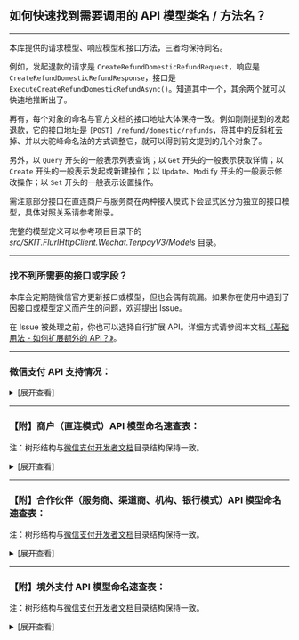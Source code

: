 ﻿## 如何快速找到需要调用的 API 模型类名 / 方法名？

---

本库提供的请求模型、响应模型和接口方法，三者均保持同名。

例如，发起退款的请求是 `CreateRefundDomesticRefundRequest`，响应是 `CreateRefundDomesticRefundResponse`，接口是 `ExecuteCreateRefundDomesticRefundAsync()`。知道其中一个，其余两个就可以快速地推断出了。

再有，每个对象的命名与官方文档的接口地址大体保持一致。例如刚刚提到的发起退款，它的接口地址是 `[POST] /refund/domestic/refunds`，将其中的反斜杠去掉、并以大驼峰命名法的方式调整它，就可以得到前文提到的几个对象了。

另外，以 `Query` 开头的一般表示列表查询；以 `Get` 开头的一般表示获取详情；以 `Create` 开头的一般表示发起或新建操作；以 `Update`、`Modify` 开头的一般表示修改操作；以 `Set` 开头的一般表示设置操作。

需注意部分接口在直连商户与服务商在两种接入模式下会显式区分为独立的接口模型，具体对照关系请参考附录。

完整的模型定义可以参考项目目录下的 _src/SKIT.FlurlHttpClient.Wechat.TenpayV3/Models_ 目录。

---

### 找不到所需要的接口或字段？

本库会定期随微信官方更新接口或模型，但也会偶有疏漏。如果你在使用中遇到了因接口或模型定义而产生的问题，欢迎提出 Issue。

在 Issue 被处理之前，你也可以选择自行扩展 API。详细方式请参阅本文档[《基础用法 - 如何扩展额外的 API？》](./Basic_Extensions.md)。

---

### 微信支付 API 支持情况：

<details>

<summary>[展开查看]</summary>

|     |             微信 API              |      商户类型       |       备注        |
| :-: | :-------------------------------: | :-----------------: | :---------------: |
|  √  |       支付产品：JSAPI 支付        | 直连商户 & 合作伙伴 |                   |
|  √  |        支付产品：APP 支付         | 直连商户 & 合作伙伴 |                   |
|  √  |         支付产品：H5 支付         | 直连商户 & 合作伙伴 |                   |
|  √  |       支付产品：Native 支付       | 直连商户 & 合作伙伴 |                   |
|  √  |       支付产品：小程序支付        | 直连商户 & 合作伙伴 |                   |
|  √  |       支付产品：付款码支付        | 直连商户 & 合作伙伴 |                   |
|  √  |        支付产品：合单支付         | 直连商户 & 合作伙伴 |                   |
|  √  |      支付产品：资金/交易账单      | 直连商户 & 合作伙伴 |                   |
|  √  |          支付产品：退款           | 直连商户 & 合作伙伴 |                   |
|  √  |       运营工具：转账到零钱        | 直连商户 & 合作伙伴 |                   |
|  ×  | <del>运营工具：转账到银行卡</del> | 直连商户 & 合作伙伴 | 官方未提供 v3 API |
|  √  |       经营能力：微信支付分        | 直连商户 & 合作伙伴 |                   |
|  √  |     经营能力：微信支付分停车      | 直连商户 & 合作伙伴 |                   |
|  √  |   经营能力：微信支付分签约计划    | 直连商户 & 合作伙伴 |                   |
|  √  |       经营能力：平台收付通        |      合作伙伴       |                   |
|  √  |         运营工具：代金券          | 直连商户 & 合作伙伴 |                   |
|  √  |         运营工具：商家券          | 直连商户 & 合作伙伴 |                   |
|  √  |        运营工具：委托营销         | 直连商户 & 合作伙伴 |                   |
|  √  |        运营工具：支付有礼         | 直连商户 & 合作伙伴 |                   |
|  √  |        运营工具：智慧商圈         | 直连商户 & 合作伙伴 |                   |
|  √  |       运营工具：支付即服务        | 直连商户 & 合作伙伴 |                   |
|  √  |        运营工具：电子发票         | 直连商户 & 合作伙伴 |                   |
|  √  |        运营工具：点金计划         |      合作伙伴       |                   |
|  ×  |   <del>运营工具：现金红包</del>   | 直连商户 & 合作伙伴 | 官方未提供 v3 API |
|  √  |          扩展工具：分账           | 直连商户 & 合作伙伴 |                   |
|  √  |      扩展工具：连锁品牌分账       |      合作伙伴       |                   |
|  √  |     扩展工具：消费者投诉 2.0      | 直连商户 & 合作伙伴 |                   |
|  √  |        安全工具：平台证书         | 直连商户 & 合作伙伴 |                   |
|  √  |      商户管理：特约商户进件       |      合作伙伴       |                   |
|  √  |    商户管理：商户开户意愿确认     |      合作伙伴       |                   |
|  √  |    商户管理：商户平台处置通知     |      合作伙伴       |                   |
|  √  |   商户管理：不活跃商户身份核实    |      合作伙伴       |                   |
|  √  |           其他：消费卡            | 直连商户 & 合作伙伴 |                   |
|  √  |      其他：代扣服务切卡组件       | 直连商户 & 合作伙伴 |                   |
|  √  |    其他：图片上传（营销专用）     | 直连商户 & 合作伙伴 |                   |
|  √  |         其他：微信先享卡          |      直连商户       |                   |
|  √  |        其他：连锁品牌门店         |      合作伙伴       |                   |
|  √  |        其他：品牌小店营销         |      合作伙伴       |                   |
|  √  |     其他：租用充电宝隔夜归还      |      直连商户       |                   |
|  √  |          其他：ETC 扣费           |      合作伙伴       |                   |
|  √  |          其他：电子小票           |      合作伙伴       |                   |
|  √  |       其他：出租车电子发票        |      合作伙伴       |                   |
|  √  |         其他：教育续费通          | 直连商户 & 合作伙伴 |                   |
|  √  |         其他：校园轻松付          |      合作伙伴       |                   |
|  √  |        其他：微信点餐订单         |      合作伙伴       |                   |
|  √  |         其他：微信寄快递          |      合作伙伴       |                   |
|  √  |        其他：品牌小店营销         |      合作伙伴       |                   |
|  √  |        其他：银行定向促活         | 直连商户 & 合作伙伴 |                   |
|  √  |       其他：银行提现免费券        |      合作伙伴       |                   |
|  √  |         其他：银行周周惠          |      合作伙伴       |                   |
|  √  |           其他：微工卡            |      合作伙伴       |                   |
|  √  |        其他：优惠费率活动         |      合作伙伴       |                   |
|  √  |           其他：爱心餐            |      直连商户       |                   |
|  ×  |     <del>其他：清关报关</del>     |      直连商户       | 官方未提供 v3 API |
|  √  |       境外支付：子商户进件        |      合作伙伴       |                   |
|  √  |        境外支付：融合钱包         |      合作伙伴       |                   |
|  √  |        境外支付：委托代扣         | 直连商户 & 合作伙伴 |                   |
|  √  |          境外支付：报关           |      合作伙伴       |                   |

</details>

---

### 【附】商户（直连模式）API 模型命名速查表：

注：树形结构与[微信支付开发者文档](https://pay.weixin.qq.com/docs/merchant/development/interface-rules/introduction.html)目录结构保持一致。

<details>

<summary>[展开查看]</summary>

-   支付产品

    -   JSAPI 支付

        -   JSAPI 下单：`CreatePayTransactionJsapi`

        -   查询订单：`GetPayTransactionById` / `GetPayTransactionByOutTradeNumber`

        -   关闭订单：`ClosePayTransaction`

    -   APP 支付

        -   APP 下单：`CreatePayTransactionApp`

        -   查询订单：`GetPayTransactionById` / `GetPayTransactionByOutTradeNumber`

        -   关闭订单：`ClosePayTransaction`

    -   H5 支付

        -   H5 下单：`CreatePayTransactionH5`

        -   查询订单：`GetPayTransactionById` / `GetPayTransactionByOutTradeNumber`

        -   关闭订单：`ClosePayTransaction`

    -   Native 支付

        -   Native 下单：`CreatePayTransactionNative`

        -   查询订单：`GetPayTransactionById` / `GetPayTransactionByOutTradeNumber`

        -   关闭订单：`ClosePayTransaction`

    -   小程序支付

        -   小程序下单：`CreatePayTransactionJsapi`

        -   查询订单：`GetPayTransactionById` / `GetPayTransactionByOutTradeNumber`

        -   关闭订单：`ClosePayTransaction`

    -   付款码支付

        -   付款码支付：`CreatePayTransactionCodePay`

        -   撤销订单：`ReversePayTransaction`

    -   合单支付

        -   合单 APP 下单：`CreateCombineTransactionApp`

        -   合单 JSAPI 下单：`CreateCombineTransactionJsapi`

        -   合单 H5 下单：`CreateCombineTransactionH5`

        -   合单 Native 下单：`CreateCombineTransactionNative`

        -   合单小程序下单：`CreateCombineTransactionJsapi`

        -   合单查询订单：`GetCombineTransactionByCombineOutTradeNumber`

        -   合单关闭订单：`CloseCombineTransaction`

    -   资金/交易账单

        -   申请交易账单：`GetBillTradeBill`

        -   申请资金账单：`GetBillFundflowBill`

        -   下载账单：`DownloadBillFile`

    -   退款

        -   申请退款：`CreateRefundDomesticRefund`

        -   查询单笔退款：`GetRefundDomesticRefundByOutRefundNumber`

        -   发起异常退款：`CreateRefundDomesticAbnormalRefundApply`

-   运营工具

    -   转账到零钱

        -   发起批量转账：`CreateTransferBatch`

        -   微信批次单号查询批次单：`GetTransferBatchByBatchId`

        -   微信明细单号查询明细单：`GetTransferBatchDetailByDetailId`

        -   商家批次单号查询批次单：`GetTransferBatchByOutBatchNumber`

        -   商家明细单号查询明细单：`GetTransferBatchDetailByOutDetailNumber`

        -   转账电子回单申请受理：`CreateTransferBillReceipt`

        -   查询转账电子回单：`GetTransferBillReceiptByOutBatchNumber`

        -   转账明细电子回单受理：`CreateTransferDetailElectronicReceipt`

        -   查询转账明细电子回单受理结果：`GetTransferDetailElectronicReceiptByOutDetailNumber`

        -   下载电子回单：`DownloadBillFile`

        -   查询账户实时余额：`GetMerchantFundBalance`

        -   查询账户日终余额：`GetMerchantFundDayendBalance`

    -   微信支付分

        -   服务订单

            -   创建支付分订单：`CreatePayScoreServiceOrder`

            -   查询支付分订单：`GetPayScoreServiceOrderByQueryId` / `GetPayScoreServiceOrderByOutOrderNumber`

            -   取消支付分订单：`CancelPayScoreServiceOrder`

            -   修改订单金额：`ModifyPayScoreServiceOrder`

            -   完结支付分订单：`SetPayScoreServiceOrderComplete`

            -   商户发起催收扣款：`SetPayScoreServiceOrderPay`

            -   同步服务订单信息：`SetPayScoreServiceOrderSync`

            -   申请退款：`CreateRefundDomesticRefund`

            -   查询单笔退款：`GetRefundDomesticRefundByOutRefundNumber`

            -   下发服务费用待处理消息：`SendPayScoreServiceOrderPendingMessage`

            -   下发服务预扣费消息：`SendPayScoreServiceOrderPrepaidMessage`

        -   微信支付分（免确认模式）

            -   创单结单合并：`CreatePayScoreServiceOrderDirectComplete`

        -   微信支付分（免确认预授权模式）

            -   商户预授权：`ApplyPayScorePermissions`

            -   查询用户授权记录（授权协议号）：`GetPayScorePermissionsByAuthorizationCode`

            -   解除用户授权关系（授权协议号）：`TerminatePayScorePermissionsByAuthorizationCode`

            -   查询用户授权记录（OpenId）：`GetPayScorePermissionsByOpenId`

            -   解除用户授权关系（OpenId）：`TerminatePayScorePermissionsByOpenId`

        -   用户分层

            -   评估用户分层：`AssessPayScorePermissionsUserRiskLevel`

    -   微信支付分停车

        -   创建停车入场：`CreateVehicleParking`

        -   查询车牌服务开通信息：`GetVehicleParkingService`

        -   扣费受理：`CreateVehicleTransactionParking`

        -   查询订单：`GetVehicleTransactionByOutTradeNumber`

    -   微信支付分签约计划

        -   支付分计划操作

            -   创建支付分计划：`CreatePayScorePlan`

            -   查询支付分计划：`GetPayScorePlanByOutPlanNumber`

            -   停止支付分计划：`StopPayScorePlan`

        -   签约计划详情对应的服务订单

            -   创建用户的签约计划详情对应的服务订单：`CreatePayScoreSignPlanServiceOrder`

        -   管理签约计划

            -   创建用户的签约计划：`CreatePayScoreSignPlanUserSignPlan`

            -   查询用户的签约计划：`GetPayScoreSignPlanUserSignPlanByOutSignPlanNumber`

            -   停止用户的签约计划：`StopPayScoreSignPlanUserSignPlan`

    -   代金券

        -   创建代金券批次：`CreateMarketingFavorStock`

        -   激活代金券批次：`StartMarketingFavorStock`

        -   发放代金券批次：`SendMarketingFavorUserCoupon`

        -   暂停代金券批次：`PauseMarketingFavorStock`

        -   重启代金券批次：`RestartMarketingFavorStock`

        -   条件查询批次列表：`QueryMarketingFavorStocks`

        -   查询批次详情：`GetMarketingFavorStockByStockId`

        -   查询代金券详情：`GetMarketingFavorUserCouponByCouponId`

        -   查询代金券可用商户：`QueryMarketingFavorStockMerchants`

        -   查询代金券可用单品：`QueryMarketingFavorStockItems`

        -   根据商户号查用户的券：`QueryMarketingFavorUserCoupons`

        -   下载批次核销明细：`GetMarketingFavorStockUseFlow`

        -   下载批次退款明细：`GetMarketingFavorStockRefundFlow`

        -   设置消息通知地址：`UpdateMarketingFavorCallback`

        -   图片上传：`UploadMerchantMediaImage`

    -   商家券

        -   创建商家券：`CreateMarketingBusifavorStock`

        -   查询商家券详情：`GetMarketingBusifavorStockByStockId`

        -   核销用户券：`SetMarketingBusifavorCouponUsed`

        -   根据过滤条件查询用户券：`QueryMarketingBusifavorUserCoupons`

        -   查询用户单张券详情：`GetMarketingBusifavorUserCouponByCouponCode`

        -   上传预存 Code：`UploadMarketingBusifavorStockCouponCodes`

        -   设置商家券事件通知地址：`UpdateMarketingBusifavorCallback`

        -   查询商家券事件通知地址：`GetMarketingBusifavorCallback`

        -   关联订单信息：`AssociateMarketingBusifavorCoupon`

        -   取消关联订单信息：`DisassociateMarketingBusifavorCoupon`

        -   修改批次预算：`UpdateMarketingBusifavorStockBudget`

        -   修改商家券基本信息：`UpdateMarketingBusifavorStock`

        -   申请退券：`CreateMarketingBusifavorCouponReturn`

        -   使券失效：`DeactivateMarketingBusifavorCoupon`

        -   营销补差付款：`CreateMarketingBusifavorSubsidyPayReceipt`

        -   营销补差回退：`CreateMarketingBusifavorSubsidyReturnReceipt`

        -   查询营销补差付款单列表：`QueryMarketingBusifavorSubsidyPayReceipts`

        -   查询营销补差付款单详情：`GetMarketingBusifavorSubsidyPayReceiptBySubsidyReceiptId`

        -   图片上传：`UploadMerchantMediaImage`

    -   委托营销

        -   建立合作关系：`BuildMarketingPartnership`

        -   终止合作关系：`TerminateMarketingPartnership`

        -   查询合作关系列表：`QueryMarketingPartnerships`

    -   支付有礼

        -   创建全场满额送活动：`CreateMarketingPayGiftActivityUniqueThresholdActivity`

        -   查询活动详情接口：`GetMarketingPayGiftActivityByActivityId`

        -   查询活动发券商户号：`QueryMarketingPayGiftActivityMerchants`

        -   查询活动指定商品列表：`QueryMarketingPayGiftActivityGoods`

        -   终止活动：`TerminateMarketingPayGiftActivity`

        -   新增活动发券商户号：`AddMarketingPayGiftActivityMerchant`

        -   获取支付有礼活动列表：`QueryMarketingPayGiftActivities`

        -   删除活动发券商户号：`DeleteMarketingPayGiftActivityMerchant`

        -   图片上传：`UploadMerchantMediaImage`

    -   智慧商圈

        -   商圈积分同步：`NotifyBusinessCirclePoints`

        -   商圈积分授权查询：`GetBusinessCircleUserAuthorizationByOpenId`

        -   商圈会员待积分状态查询：`GetBusinessCircleUserPointsCommitStatusByOpenId`

        -   商圈会员停车状态同步：`NotifyBusinessCircleParkings`

    -   支付即服务

        -   服务人员注册：`CreateSmartGuide`

        -   服务人员分配：`AssignSmartGuide`

        -   服务人员查询：`QuerySmartGuides`

        -   服务人员信息更新：`UpdateSmartGuide`

    -   电子发票

        -   公共 API

            -   创建电子发票卡券模板：`CreateNewTaxControlFapiaoCardTemplate`

            -   配置开发选项：`ModifyNewTaxControlFapiaoMerchantDevelopmentConfig`

            -   查询商户配置的开发选项：`GetNewTaxControlFapiaoMerchantDevelopmentConfig`

            -   查询电子发票：`GetNewTaxControlFapiaoApplicationByFapiaoApplyId`

            -   获取抬头填写链接：`GetNewTaxControlFapiaoUserTitleUrl`

            -   获取用户填写的抬头：`GetNewTaxControlFapiaoUserTitle`

        -   区块链电子发票 API

            -   获取商户开票基础信息：`GetNewTaxControlFapiaoMerchantBaseInformation`

            -   获取商品和服务税收分类对照表：`QueryNewTaxControlFapiaoMerchantTaxCodes`

            -   开具电子发票：`CreateNewTaxControlFapiaoApplication`

            -   冲红电子发票：`ReverseNewTaxControlFapiaoApplication`

            -   获取发票下载信息：`GetNewTaxControlFapiaoApplicationFiles`

            -   下载发票文件：`DownloadNewTaxControlFapiaoApplicationFile`

        -   电子发票商户信息

            -   上传电子发票文件：`UploadNewTaxControlFapiaoApplicationFapiaoFile`

            -   将电子发票插入微信用户卡包：`CreateNewTaxControlFapiaoApplicationCard`

-   扩展工具

    -   分账

        -   请求分账：`CreateProfitSharingOrder`

        -   查询分账结果：`GetProfitSharingOrderByOutOrderNu`

        -   请求分账回退：`CreateProfitSharingReturnOrder`

        -   查询分账回退结果：`GetProfitSharingReturnOrderByOutOrderNumber`

        -   解冻剩余资金：`SetProfitSharingOrderUnfrozen`

        -   查询剩余待分金额：`GetProfitSharingTransactionAmounts`

        -   添加分账接收方：`AddProfitSharingReceiver`

        -   删除分账接收方：`DeleteProfitSharingReceiver`

        -   申请分账账单：`GetProfitSharingBill`

        -   下载账单：`DownloadBillFile`

    -   消费者投诉 2.0

        -   查询投诉单列表：`QueryMerchantServiceComplaints`

        -   查询投诉单详情：`GetMerchantServiceComplaintByComplaintId`

        -   查询投诉协商历史：`QueryMerchantServiceComplaintNegotiationHistories`

        -   创建投诉通知回调地址：`CreateMerchantServiceComplaintNotification`

        -   查询投诉通知回调地址：`GetMerchantServiceComplaintNotification`

        -   更新投诉通知回调地址：`UpdateMerchantServiceComplaintNotification`

        -   删除投诉通知回调地址：`DeleteMerchantServiceComplaintNotification`

        -   提交回复：`CreateMerchantServiceComplaintResponse`

        -   反馈处理完成：`SetMerchantServiceComplaintComplete`

        -   商户上传反馈图片：`UploadMerchantServiceImage`

        -   下载图片：`DownloadMerchantServiceImage`

-   安全工具

    -   平台证书

        -   获取平台证书列表：`QueryCertificates`

-   其他

    -   消费卡

        -   发放消费卡：`SendMarketingBusifavorCoupon`

    -   银行定向促活

        -   导入定向用户协议号：`UploadMarketingBankPackagesTasks`

    -   银行提现免费券

        -   为用户发银行提现免费券：`SendMarketingWithdrawFavorUserCoupon`

        -   查询批次下用户银行提现免费券列表：`QueryMarketingWithdrawFavorUserCoupons`

    -   银行周周惠

        -   报名周周惠活动：`ApplyMarketingWeeklyDiscountActivity`

        -   查询周周惠活动列表：`QueryApplyMarketingWeeklyDiscountActivities`

        -   查询周周惠活动详情：`GetApplyMarketingWeeklyDiscountActivityByActivityId`

    -   银行组件：

        -   获取对私银行卡号开户银行：`QueryCapitalBanksByBankAccount`

        -   查询支持个人业务的银行列表：`QueryCapitalBanksPersonalBanking`

        -   查询支持对公业务的银行列表：`QueryCapitalBanksCorporateBanking`

        -   查询省份列表：`QueryCapitalAreasProvinces`

        -   查询城市列表：`QueryCapitalAreasCities`

        -   查询支行列表：`QueryCapitalBanksBranches`

    -   微信先享卡

        -   预受理领卡请求：`PrepareDiscountCard`

        -   增加用户记录：`AddDiscountCardUserRecord`

        -   查询先享卡订单：`GetDiscountCardByOutCardCode`

    -   来账识别

        -   商户银行来账查询：`QueryMerchantFundMerchantIncomeRecords`

    -   扣款服务

        -   预扣费通知：`CreatePAPayContractNotification`

    -   代扣服务切卡组件

        -   出行券切卡组件预下单：`CreateIndustryCouponToken`

    -   教育续费通：

        -   预签约：`PresignEducationPAPayContract`

        -   通过协议号查询签约：`GetEducationPAPayContractByContractId`

        -   通过用户标识查询签约：`QueryEducationPAPayUserContracts`

        -   解约：`TerminateEducationPAPayContract`

        -   发送扣款预通知：`SendEducationPAPayContractNotification`

        -   教育通扣款受理：`CreateEducationPAPayTransaction`

        -   微信订单号查单：`GetEducationPAPayTransactionById`

        -   商户订单号查单：`GetEducationPAPayTransactionByOutTradeNumber`

    -   租用充电宝隔夜归还

        -   保险订单

            -   创建保险订单：`CreateHirePowerBankInsuranceOrder`

            -   查询保险订单详情：`GetHirePowerBankInsuranceOrderByOutOrderNumber`

            -   查询用户保险订单领取资格：`GetHirePowerBankUserQualificationByOpenId`

    -   爱心餐

        -   查询爱心餐品牌信息：`GetLovefeastBrandByBrandId`

</details>

---

### 【附】合作伙伴（服务商、渠道商、机构、银行模式）API 模型命名速查表：

注：树形结构与[微信支付开发者文档](https://pay.weixin.qq.com/docs/partner/development/interface-rules/introduction.html)目录结构保持一致。

<details>

<summary>[展开查看]</summary>

-   支付产品

    -   JSAPI 支付

        -   JSAPI 下单：`CreatePayPartnerTransactionJsapi`

        -   查询订单：`GetPayPartnerTransactionById` / `GetPayPartnerTransactionByOutTradeNumber`

        -   关闭订单：`ClosePayPartnerTransaction`

    -   APP 支付

        -   APP 下单：`CreatePayPartnerTransactionApp`

        -   查询订单：`GetPayPartnerTransactionById` / `GetPayPartnerTransactionByOutTradeNumber`

        -   关闭订单：`ClosePayPartnerTransaction`

    -   H5 支付

        -   H5 下单：`CreatePayPartnerTransactionH5`

        -   查询订单：`GetPayPartnerTransactionById` / `GetPayPartnerTransactionByOutTradeNumber`

        -   关闭订单：`ClosePayPartnerTransaction`

    -   Native 支付

        -   Native 下单：`CreatePayPartnerTransactionNative`

        -   查询订单：`GetPayPartnerTransactionById` / `GetPayPartnerTransactionByOutTradeNumber`

        -   关闭订单：`ClosePayPartnerTransaction`

        -   申请退款：`CreateRefundDomesticRefund`

        -   查询单笔退款：`GetRefundDomesticRefundByOutRefundNumber`

        -   申请交易账单：`GetBillTradeBill`

        -   申请资金账单：`GetBillFundflowBill`

        -   申请单个子商户资金账单：`GetBillSubMerchantFundflowBill`

        -   下载账单：`DownloadBillFile`

    -   小程序支付

        -   小程序下单：`CreatePayPartnerTransactionJsapi`

        -   查询订单：`GetPayPartnerTransactionById` / `GetPayPartnerTransactionByOutTradeNumber`

        -   关闭订单：`ClosePayPartnerTransaction`

    -   付款码支付

        -   付款码支付：`CreatePayPartnerTransactionCodePay`

        -   撤销订单：`ReversePayPartnerTransaction`

    -   合单支付

        -   合单 APP 下单：`CreateCombineTransactionApp`

        -   合单 JSAPI 下单：`CreateCombineTransactionJsapi`

        -   合单 H5 下单：`CreateCombineTransactionH5`

        -   合单 Native 下单：`CreateCombineTransactionNative`

        -   合单小程序下单：`CreateCombineTransactionJsapi`

        -   合单查询订单：`GetCombineTransactionByCombineOutTradeNumber`

        -   合单关闭订单：`CloseCombineTransaction`

    -   资金/交易账单

        -   申请交易账单：`GetBillTradeBill`

        -   申请资金账单：`GetBillFundflowBill`

        -   下载账单：`DownloadBillFile`

        -   申请单个子商户资金账单：`GetBillSubMerchantFundflowBill`

        -   申请二级商户资金账单：`GetEcommerceBillFundflowBill`

        -   下载单个子商户/二级商户资金账单：`DownloadBillFile`

    -   退款

        -   申请退款：`CreateRefundDomesticRefund`

        -   查询单笔退款：`GetRefundDomesticRefundByOutRefundNumber`

        -   发起异常退款：`CreateRefundDomesticAbnormalRefundApply`

-   运营工具

    -   转账到零钱

        -   发起批量转账：`CreatePartnerTransferBatch`

        -   微信批次单号查询批次单：`GetPartnerTransferBatchByBatchId`

        -   微信明细单号查询明细单：`GetPartnerTransferBatchDetailByDetailId`

        -   商家批次单号查询批次单：`GetPartnerTransferBatchByOutBatchNumber`

        -   商家明细单号查询明细单：`GetPartnerTransferBatchDetailByOutDetailNumber`

        -   转账电子回单申请受理：`CreateTransferBillReceipt`

        -   查询转账电子回单：`GetTransferBillReceiptByOutBatchNumber`

        -   转账明细电子回单受理：`CreateTransferDetailElectronicReceipt`

        -   查询转账明细电子回单受理结果：`GetTransferDetailElectronicReceiptByOutDetailNumber`

        -   下载电子回单：`DownloadBillFile`

        -   查询特约商户账户实时余额：`GetEcommerceFundBalance`

        -   查询账户实时余额：`GetMerchantFundBalance`

        -   查询账户日终余额：`GetMerchantFundDayendBalance`

    -   微信支付分

        -   服务订单

            -   创建支付分订单：`CreatePayScorePartnerServiceOrder`

            -   查询支付分订单：`GetPayScorePartnerServiceOrderByQueryId` / `GetPayScoreServiceOrderByOutOrderNumber`

            -   取消支付分订单：`CancelPayScorePartnerServiceOrder`

            -   修改订单金额：`ModifyPayPartnerScoreServiceOrder`

            -   完结支付分订单：`SetPayScorePartnerServiceOrderComplete`

            -   商户发起催收扣款：`SetPayScorePartnerServiceOrderPay`

            -   同步服务订单信息：`SetPayScorePartnerServiceOrderSync`

            -   商户申请获取对账单：`GetPayScoreMerchantBill`

            -   下发服务费用待处理消息：`SendPayScorePartnerServiceOrderPendingMessage`

            -   下发服务预扣费消息：`SendPayScorePartnerServiceOrderPrepaidMessage`

        -   微信支付分（免确认预授权模式）

            -   商户预授权：`ApplyPayScorePartnerPermissions`

            -   查询用户授权记录（授权协议号）：`GetPayScorePartnerPermissionsByAuthorizationCode`

            -   解除用户授权关系（授权协议号）：`TerminatePayScorePartnerPermissionsByAuthorizationCode`

            -   查询用户授权记录（OpenId）：`GetPayScorePartnerPermissionsByOpenId`

            -   解除用户授权关系（OpenId）：`TerminatePayScorePartnerPermissionsByOpenId`

        -   用户分层

            -   服务商评估用户分层：`AssessPayScorePartnerPermissionsUserRiskLevel`

    -   微信支付分停车

        -   查询车牌服务开通信息：`GetVehicleParkingService`

        -   创建停车入场：`CreateVehicleParking`

        -   扣费受理：`CreateVehicleTransactionParking`

        -   查询订单：`GetVehicleTransactionByOutTradeNumber`

    -   微信支付分签约计划

        -   支付分计划操作

            -   创建支付分计划：`CreatePayScorePartnerPlan`

            -   查询支付分计划：`GetPayScorePartnerPlanByOutPlanNumber`

            -   停止支付分计划：`StopPayScorePartnerPlan`

        -   签约计划详情对应的服务订单

            -   创建用户的签约计划详情对应的服务订单：`CreatePayScorePartnerSignPlanServiceOrder`

        -   管理签约计划

            -   创建用户的签约计划：`CreatePayScorePartnerSignPlanUserSignPlan`

            -   查询用户的签约计划：`GetPayScorePartnerSignPlanUserSignPlanByOutSignPlanNumber`

            -   停止用户的签约计划：`StopPayScorePartnerSignPlanUserSignPlan`

    -   平台收付通（商户进件）

        -   二级商户进件：`CreateEcommerceApplyment`

        -   查询申请状态：`GetEcommerceApplymentByApplymentId` / `GetEcommerceApplymentByOutRequestNumber`

        -   下载平台证书：`QueryCertificates`

        -   修改结算帐号：`ModifyApplyForSubMerchantSettlement`

        -   查询结算账户：`GetApplyForSubMerchantSettlement`

        -   查询结算账户修改申请状态：`GetApplyForSubMerchantSettlementByApplicationNumber`

    -   平台收付通（普通支付）

        -   APP 下单：`CreatePayPartnerTransactionApp`

        -   JSAPI 下单：`CreatePayPartnerTransactionJsapi`

        -   小程序下单：`CreatePayPartnerTransactionJsapi`

        -   H5 下单：`CreatePayPartnerTransactionH5`

        -   Navive 下单：`CreatePayPartnerTransactionNavive`

        -   查询订单：`GetPayPartnerTransactionById` / `GetPayPartnerTransactionByOutTradeNumber`

        -   关闭订单：`ClosePayPartnerTransaction`

    -   平台收付通（合单支付）

        -   合单 APP 下单：`CreateCombineTransactionApp`

        -   合单 JSAPI 下单：`CreateCombineTransactionJsapi`

        -   合单 H5 下单：`CreateCombineTransactionH5`

        -   合单 Native 下单：`CreateCombineTransactionNative`

        -   合单小程序下单：`CreateCombineTransactionJsapi`

        -   合单查询订单：`GetCombineTransactionByCombineOutTradeNumber`

        -   合单关闭订单：`CloseCombineTransaction`

    -   平台收付通（合单代扣）

        -   APP 方式预签约：`PresignEcommerceCombinePAPayContractEntrustApp`

        -   查询协议：`GetEcommerceCombinePAPayContractByOutContractCode`

        -   解约协议：`TerminatEcommerceCombinePAPayContract`

        -   支付：`CreateEcommerceCombinePAPayTransaction`

        -   撤销订单：`ReverseEcommerceCombinePAPayTransaction`

        -   查询订单：`GetEcommerceCombinePAPayTransactionByCombineOutTradeNumber`

    -   平台收付通（分账）

        -   请求分账：`CreateEcommerceProfitSharingOrder`

        -   查询分账结果：`GetEcommerceProfitSharingOrderByOutOrderNumber`

        -   请求分账回退：`CreateEcommerceProfitSharingReturnOrder`

        -   查询分账回退结果：`GetEcommerceProfitSharingReturnOrderByOrderId` / `GetEcommerceProfitSharingReturnOrderByOutOrderNumber`

        -   完结分账：`SetEcommerceProfitSharingOrderFinish`

        -   查询订单剩余待分金额：`GetEcommerceProfitSharingOrderAmounts`

        -   添加分账接收方：`AddEcommerceProfitSharingReceiver`

        -   删除分账接收方：`DeleteEcommerceProfitSharingReceiver`

    -   平台收付通（补差）

        -   请求补差：`CreateEcommerceSubsidy`

        -   请求补差回退：`CreateEcommerceSubsidyReturn`

        -   取消补差：`CancelEcommerceSubsidy`

    -   平台收付通（退款）

        -   申请退款：`CreateEcommerceRefund`

        -   查询退款：`GetEcommerceRefundByRefundId` / `GetEcommerceRefundByOutRefundNumber`

        -   垫付退款回补：`CreateEcommerceRefundReturnAdvance`

        -   查询垫付回补结果：`GetEcommerceRefundReturnAdvance`

    -   平台收付通（余额查询）

        -   查询二级商户账户实时余额：`GetEcommerceFundBalance`

        -   查询二级商户账户日终余额：`GetEcommerceFundDayendBalance`

        -   查询电商平台账户实时余额：`GetMerchantFundBalance`

        -   查询电商平台账户日终余额：`GetMerchantFundDayendBalance`

    -   平台收付通（商户提现）

        -   二级商户余额提现：`CreateEcommerceFundWithdraw`

        -   二级商户查询提现状态：`GetEcommerceFundWithdrawByWithdrawId` / `GetEcommerceFundWithdrawByOutRequestNumber`

        -   电商平台提现：`CreateMerchantFundWithdraw`

        -   电商平台查询提现状态：`GetMerchantFundWithdrawByWithdrawId` / `GetMerchantFundWithdrawByOutRequestNumber`

        -   按日下载提现异常文件：`GetMerchantFundWithdrawBill`

    -   平台收付通（注销申请）

        -   提交注销申请单：`CreateEcommerceAccountCancelApplication`

        -   查询注销单状态：`GetEcommerceAccountCancelApplicationByOutApplyNumber`

        -   图片上传：`UploadEcommerceAccountCancelApplicationMedia`

    -   平台收付通（注销后提现）

        -   商户提现申请单号查询提现申请单状态：`GetMerchantOperateRiskWithdrawlApplyByOutRequestNumber`

        -   微信支付提现申请单号查询提现申请单状态：`GetMerchantOperateRiskWithdrawlApplyByApplymentId`

        -   提交已注销商户号可用余额提现申请单：`CreateMerchantOperateRiskWithdrawlApply`

    -   平台收付通（跨境付款）

        -   查询订单剩余可出境余额：`GetFundsToOverseaTransactionAvailableAbroadAmountByTransactionId`

        -   申请资金出境：`CreateFundsToOverseaOrder`

        -   查询出境结果：`GetFundsToOverseaOrderByOutOrderId`

        -   获取购付汇账单文件下载链接：`GetFundsToOverseaBillDownloadUrl`

    -   平台收付通（下载账单）

        -   申请交易账单：`GetBillTradeBill`

        -   申请资金账单：`GetBillFundflowBill`

        -   获取分账账单文件下载地址：`GetProfitSharingBill`

        -   申请二级商户资金账单：`GetEcommerceBillFundflowBill`

        -   下载账单：`DownloadBillFile`

    -   平台收付通（商家转账）

        -   批量商家转账

            -   受理商家转账：`ApplyPlatformSolutionMerchantTransferBatch`

            -   微信支付转账批次单号查询批次单：`GetPlatformSolutionMerchantTransferBatchByBatchId`

            -   微信支付转账明细单号查询明细单：`GetPlatformSolutionMerchantTransferBatchDetailByDetailId`

            -   商户转账批次单号查询批次单：`GetPlatformSolutionMerchantTransferBatchByOutBatchNumber`

            -   商户明细单号查询明细单：`GetPlatformSolutionMerchantTransferBatchDetailByOutDetailNumber`

        -   预约商家转账

            -   受理单次预约商家转账：`ApplyPlatformSolutionMerchantTransferReservation`

            -   商户预约单号查询预约商家转账记录：`GetPlatformSolutionMerchantTransferReservationByOutReservationNumber`

            -   关闭预约商家转账记录：`ClosePlatformSolutionMerchantTransferReservation`

            -   微信支付预约单号查询预约商家转账记录：`GetPlatformSolutionMerchantTransferReservationByReservationId`

    -   代金券

        -   创建代金券批次：`CreateMarketingFavorStock`

        -   激活代金券批次：`StartMarketingFavorStock`

        -   发放代金券批次：`SendMarketingFavorUserCoupon`

        -   暂停代金券批次：`PauseMarketingFavorStock`

        -   重启代金券批次：`RestartMarketingFavorStock`

        -   条件查询批次列表：`QueryMarketingFavorStocks`

        -   查询批次详情：`GetMarketingFavorStockByStockId`

        -   查询代金券详情：`GetMarketingFavorUserCouponByCouponId`

        -   查询代金券可用商户：`QueryMarketingFavorStockMerchants`

        -   查询代金券可用单品：`QueryMarketingFavorStockItems`

        -   根据商户号查用户的券：`QueryMarketingFavorUserCoupons`

        -   下载批次核销明细：`GetMarketingFavorStockUseFlow`

        -   下载批次退款明细：`GetMarketingFavorStockRefundFlow`

        -   设置消息通知地址：`UpdateMarketingFavorCallback`

        -   图片上传：`UploadMarketingMediaImage`

    -   商家券

        -   创建商家券：`CreateMarketingBusifavorStock`

        -   查询商家券详情：`GetMarketingBusifavorStockByStockId`

        -   核销用户券：`SetMarketingBusifavorCouponUsed`

        -   根据过滤条件查询用户券：`QueryMarketingBusifavorUserCoupons`

        -   查询用户单张券详情：`GetMarketingBusifavorUserCouponByCouponCode`

        -   上传预存 Code：`UploadMarketingBusifavorStockCouponCodes`

        -   设置商家券事件通知地址：`UpdateMarketingBusifavorCallback`

        -   查询商家券事件通知地址：`GetMarketingBusifavorCallback`

        -   关联订单信息：`AssociateMarketingBusifavorCoupon`

        -   取消关联订单信息：`DisassociateMarketingBusifavorCoupon`

        -   修改批次预算：`UpdateMarketingBusifavorStockBudget`

        -   修改商家券基本信息：`UpdateMarketingBusifavorStock`

        -   申请退券：`CreateMarketingBusifavorCouponReturn`

        -   使券失效：`DeactivateMarketingBusifavorCoupon`

        -   营销补差付款：`CreateMarketingBusifavorSubsidyPayReceipt`

        -   营销补差回退：`CreateMarketingBusifavorSubsidyReturnReceipt`

        -   查询营销补差付款单列表：`QueryMarketingBusifavorSubsidyPayReceipts`

        -   查询营销补差付款单详情：`GetMarketingBusifavorSubsidyPayReceiptBySubsidyReceiptId`

        -   图片上传：`UploadMarketingMediaImage`

    -   委托营销

        -   建立合作关系：`BuildMarketingPartnership`

        -   终止合作关系：`TerminateMarketingPartnership`

        -   查询合作关系列表：`QueryMarketingPartnerships`

    -   支付有礼

        -   创建全场满额送活动：`CreateMarketingPayGiftActivityUniqueThresholdActivity`

        -   查询活动详情接口：`GetMarketingPayGiftActivityByActivityId`

        -   查询活动发券商户号：`QueryMarketingPayGiftActivityMerchants`

        -   查询活动指定商品列表：`QueryMarketingPayGiftActivityGoods`

        -   终止活动：`TerminateMarketingPayGiftActivity`

        -   新增活动发券商户号：`AddMarketingPayGiftActivityMerchant`

        -   获取支付有礼活动列表：`QueryMarketingPayGiftActivities`

        -   删除活动发券商户号：`DeleteMarketingPayGiftActivityMerchant`

        -   图片上传：`UploadMarketingMediaImage`

    -   智慧商圈

        -   商圈积分同步：`NotifyBusinessCirclePoints`

        -   商圈积分授权查询：`GetBusinessCircleUserAuthorizationByOpenId`

        -   商圈会员待积分状态查询：`GetBusinessCircleUserPointsCommitStatusByOpenId`

        -   商圈会员停车状态同步：`NotifyBusinessCircleParkings`

    -   支付即服务

        -   服务人员注册：`CreateSmartGuide`

        -   服务人员分配：`AssignSmartGuide`

        -   服务人员查询：`QuerySmartGuides`

        -   服务人员信息更新：`UpdateSmartGuide`

    -   电子发票

        -   电子发票卡券模板

            -   创建电子发票卡券模板：`CreateNewTaxControlFapiaoCardTemplate`

        -   电子发票

            -   开具电子发票：`CreateNewTaxControlFapiaoApplication`

            -   上传电子发票文件：`UploadNewTaxControlFapiaoApplicationFapiaoFile`

            -   查询电子发票：`GetNewTaxControlFapiaoApplicationByFapiaoApplyId`

            -   获取发票下载信息：`GetNewTaxControlFapiaoApplicationFiles`

            -   将电子发票插入微信用户卡包：`CreateNewTaxControlFapiaoApplicationCard`

            -   冲红电子发票：`ReverseNewTaxControlFapiaoApplication`

            -   下载发票文件：`DownloadNewTaxControlFapiaoApplicationFile`

        -   电子发票商户信息

            -   获取商户开票基础信息：`GetNewTaxControlFapiaoMerchantBaseInformation`

            -   查询商户配置的开发选项：`GetNewTaxControlFapiaoMerchantDevelopmentConfig`

            -   配置开发选项：`ModifyNewTaxControlFapiaoMerchantDevelopmentConfig`

            -   获取商品和服务税收分类对照表：`QueryNewTaxControlFapiaoMerchantTaxCodes`

            -   检查子商户开票功能状态：`CheckNewTaxControlFapiaoMerchant`

        -   用户抬头

            -   获取用户填写的抬头：`GetNewTaxControlFapiaoUserTitle`

            -   获取抬头填写链接：`GetNewTaxControlFapiaoUserTitleUrl`

    -   点金计划

        -   点金计划管理：`ChangeGoldPlanStatus`

        -   商家小票管理：`ChangeGoldPlanCustomPageStatus`

        -   同业过滤标签管理：`SetGoldPlanAdvertisingIndustryFilter`

        -   开通广告展示：`OpenGoldPlanAdvertisingShow`

        -   关闭广告展示：`CloseGoldPlanAdvertisingShow`

-   扩展工具

    -   分账

        -   请求分账：`CreateProfitSharingOrder`

        -   查询分账结果：`GetProfitSharingOrderByOutOrderNu`

        -   请求分账回退：`CreateProfitSharingReturnOrder`

        -   查询分账回退结果：`GetProfitSharingReturnOrderByOutOrderNumber`

        -   解冻剩余资金：`SetProfitSharingOrderUnfrozen`

        -   查询剩余待分金额：`GetProfitSharingTransactionAmounts`

        -   查询最大分账比例：`GetProfitSharingMerchantConfigs`

        -   添加分账接收方：`AddProfitSharingReceiver`

        -   删除分账接收方：`DeleteProfitSharingReceiver`

        -   申请分账账单：`GetProfitSharingBill`

        -   下载账单：`DownloadBillFile`

    -   连锁品牌分账

        -   请求分账：`CreateBrandProfitSharingOrder`

        -   查询分账结果：`GetBrandProfitSharingOrderByOutOrderNumber`

        -   请求分账回退：`CreateBrandProfitSharingReturnOrder`

        -   查询分账回退结果：`GetBrandProfitSharingReturnOrderByOrderId` / `GetBrandProfitSharingReturnOrderByOutOrderNumber`

        -   完结分账：`SetBrandProfitSharingOrderFinish`

        -   查询订单剩余待分金额：`GetBrandProfitSharingOrderAmounts`

        -   查询最大分账比例：`GetBrandProfitSharingBrandConfigs`

        -   添加分账接收方：`AddBrandProfitSharingReceiver`

        -   删除分账接收方：`DeleteBrandProfitSharingReceiver`

    -   消费者投诉 2.0

        -   查询投诉单列表：`QueryMerchantServiceComplaints`

        -   查询投诉单详情：`GetMerchantServiceComplaintByComplaintId`

        -   查询投诉协商历史：`QueryMerchantServiceComplaintNegotiationHistories`

        -   创建投诉通知回调地址：`CreateMerchantServiceComplaintNotification`

        -   查询投诉通知回调地址：`GetMerchantServiceComplaintNotification`

        -   更新投诉通知回调地址：`UpdateMerchantServiceComplaintNotification`

        -   删除投诉通知回调地址：`DeleteMerchantServiceComplaintNotification`

        -   提交回复：`CreateMerchantServiceComplaintResponse`

        -   反馈处理完成：`SetMerchantServiceComplaintComplete`

        -   商户上传反馈图片：`UploadMerchantServiceImage`

        -   下载图片：`DownloadMerchantServiceImage`

-   安全工具

    -   平台证书

        -   获取平台证书列表：`QueryCertificates`

-   商户管理

    -   特约商户进件

        -   提交申请单：`CreateApplyForSubMerchantApplyment`

        -   查询申请单状态：`GetApplyForSubMerchantApplymentByApplymentId` / `GetApplyForSubMerchantApplymentByBusinessCode`

        -   修改结算帐号：`ModifyApplyForSubMerchantSettlement`

        -   查询结算账户：`GetApplyForSubMerchantSettlement`

        -   查询结算账户修改申请状态：`GetApplyForSubMerchantSettlementByApplicationNumber`

        -   图片上传：`UploadMerchantMediaImage`

        -   视频上传：`UploadMerchantMediaVideo`

    -   商户开户意愿确认

        -   提交申请单：`CreateApplyForSubjectApplyment`

        -   撤销申请单：`CancelApplyForSubjectApplymentByApplymentId` / `CancelApplyForSubjectApplymentByBusinessCode`

        -   查询申请单审核结果：`GetApplyForSubjectApplymentByApplymentId` / `GetApplyForSubjectApplymentByBusinessCode`

        -   获取商户开户意愿确认状态：`GetApplyForSubjectApplymentMerchantState`

        -   图片上传：`UploadMerchantMediaImage`

    -   商户平台处置通知

        -   创建商户违规通知回调地址：`CreateMerchantRiskManageViolationNotification`

        -   查询商户违规通知回调地址：`GetMerchantRiskManageViolationNotification`

        -   更新商户违规通知回调地址：`UpdateMerchantRiskManageViolationNotification`

        -   删除商户违规通知回调地址：`DeleteMerchantRiskManageViolationNotification`

    -   商户风险管理

        -   上报订单关联信息：`CreateMerchantRiskManageTradeUnionInformationReport`

        -   查询风险信息：`GetMerchantRiskManageTradeRiskInformation`

        -   处置结果回传：`CreateMerchantRiskManageTradeRiskResult`

-   其他

    -   来账识别

        -   特约商户银行来账查询：`QueryMerchantFundPartnerIncomeRecords`

        -   服务商银行来账查询：`QueryMerchantFundMerchantIncomeRecords`

    -   扣款服务

        -   预扣费通知：`NotifyPartnerPAPayContract`

    -   代扣服务切卡组件

        -   出行券切卡组件预下单：`CreateIndustryCouponToken`

    -   连锁品牌门店

        -   创建门店：`CreateMerchantStore`

        -   查询门店：`GetMerchantStoreByStoreId`

        -   修改门店：`ModifyMerchantStore`

        -   绑定门店收款信息：`BindMerchantStoreRecipient`

        -   解除门店收款信息绑定：`UnbindMerchantStoreRecipient`

    -   品牌小店营销

        -   查询零售小店活动业务代理：`QueryMarketingGoodsSubsidyActivityRetailStoreRepresentatives`

        -   添加零售小店活动业务代理：`AddMarketingGoodsSubsidyActivityRetailStoreRepresentative`

        -   删除零售小店活动业务代理：`DeleteMarketingGoodsSubsidyActivityRetailStoreRepresentative`

        -   生成小店活动物料码：`CreateMarketingGoodsSubsidyActivityRetailStoreMaterial`

        -   查询小店活动门店列表：`QueryMarketingGoodsSubsidyActivityRetailStores`

        -   查询小店活动门店详情：`GetMarketingGoodsSubsidyActivityRetailStoreByStoreCode`

        -   添加小店活动门店：`AddMarketingGoodsSubsidyActivityRetailStore`

        -   删除小店活动门店：`DeleteMarketingGoodsSubsidyActivityRetailStore`

    -   电子小票

        -   自定义入口

            -   创建自定义入口：`CreateMarketingShoppingReceiptCustomEntrance`

            -   查询自定义入口：`GetMarketingShoppingReceiptCustomEntranceByBrandId`

            -   更新自定义入口：`ModifyMarketingShoppingReceiptCustomEntrance`

        -   电子小票

            -   上传电子小票：`UploadMarketingShoppingReceipt`

        -   商家电子小票跳转信息

            -   上传商家电子小票跳转信息：`SetMarketingShoppingReceiptJumpInfo`

        -   小票机

            -   小票机打印：`CreatePayDevicePrinterPrintOrder`

            -   查询订单：`GetPayDevicePrinterPrintOrderByPrintOrderNumber`

    -   ETC 扣费

        -   预开通用户 ETC 指定卡扣费：`PreopenVehicleETC`

        -   高速场景商户扣款：`CreateVehicleETCTransactionHighway`

        -   查询 ETC 签约状态：`GetVehicleETCContractByOpenId` / `GetVehicleETCContractByContractId`

        -   查询订单：`GetVehicleETCTransactionByOutTradeNumber` / `GetVehicleETCTransactionByTransactionId`

    -   出租车电子发票

        -   新增出租车公司：`CreateTaxiInvoiceTaxiCompany`

        -   获取出租车公司商户信息：`GetTaxiInvoiceTaxiCompany`

        -   更新出租车信息：`UpdateTaxiInvoiceTaxi`

        -   获取出租车信息：`GetTaxiInvoiceTaxi`

        -   更新司机信息：`UpdateTaxiInvoiceDriver`

        -   获取司机信息：`GetTaxiInvoiceDriver`

        -   签到签退：`CreateTaxiInvoicePunchAttendance`

        -   根据凭证查询乘客行程单：`GetTaxiInvoiceUserTaxiOrderByToken`

        -   上传出租车电子发票文件：`UploadTaxiInvoiceCardFile`

        -   将出租车电子发票插入微信用户卡包：`CreateTaxiInvoiceCard`

    -   教育续费通：

        -   预签约：`PresignEducationPAPayContract`

        -   通过协议号查询签约：`GetEducationPAPayContractByContractId`

        -   通过用户标识查询签约：`QueryEducationPAPayUserContracts`

        -   解约：`TerminateEducationPAPayContract`

        -   发送扣款预通知：`SendEducationPAPayContractNotification`

        -   教育通扣款受理：`CreateEducationPAPayTransaction`

        -   微信订单号查单：`GetEducationPAPayTransactionById`

        -   商户订单号查单：`GetEducationPAPayTransactionByOutTradeNumber`

    -   校园轻松付：

        -   预签约：`PresignEducationSchoolPayContract`

        -   通过协议号查询签约：`GetEducationSchoolPayContractByContractId`

        -   商户主动解约：`TerminateEducationSchoolPayContract`

        -   查询用户签约列表：`QueryEducationSchoolPayUserContracts`

        -   扣款：`CreateEducationSchoolPayTransaction`

        -   微信支付订单号查单：`GetEducationSchoolPayTransactionById`

        -   商户订单号查单：`GetEducationSchoolPayTransactionByOutTradeNumber`

        -   商户查询用户欠款状态：`GetEducationSchoolPayUserDebtState`

    -   微工卡

        -   微工卡获得用户授权

            -   生成授权 Token：`CreatePayrollCardToken`

            -   查询微工卡授权关系：`GetPayrollRelationByOpenId`

        -   微工卡用户核身份：

            -   微工卡核身预下单：`PreorderWithAuthPayrollCardAuthentication`

            -   获取核身结果：`GetPayrollCardAuthenticationByAuthenticateNumber`

            -   查询核身记录：`QueryPayrollCardAuthentications`

        -   微工卡转账：

            -   发起批量转账：`CreatePayrollCardTransferBatch`

            -   微信支付批次单号查询批次单：`GetTransferBatchByBatchId`

            -   微信支付明细单号查询明细单：`GetTransferBatchDetailByDetailId`

            -   商家批次单号查询批次单：`GetTransferBatchByOutBatchNumber`

            -   商家明细单号查询明细单：`GetTransferBatchDetailByOutDetailNumber`

            -   转账电子回单申请受理：`CreateTransferBillReceipt`

            -   查询转账电子回单：`GetTransferBillReceiptByOutBatchNumber`

            -   转账明细电子回单受理：`CreateTransferDetailElectronicReceipt`

            -   查询转账明细电子回单受理结果：`GetTransferDetailElectronicReceiptByOutDetailNumber`

            -   下载电子回单：`DownloadBillFile`

        -   微工卡余额查询：

            -   查询特约商户账户实时余额：`GetEcommerceFundBalance`

            -   查询账户实时余额：`GetMerchantFundBalance`

            -   查询账户日终余额：`GetMerchantFundDayendBalance`

        -   微工卡提现：

            -   特约商户余额提现：`CreateEcommerceFundWithdraw`

            -   查询特约商户提现状态：`GetEcommerceFundWithdrawByWithdrawId` / `GetEcommerceFundWithdrawByOutRequestNumber`

            -   按日下载提现异常文件：`GetMerchantFundWithdrawBill`

        -   微工卡账单：

            -   申请单个子商户资金账单：`GetBillSubMerchantFundflowBill`

            -   下载账单：`DownloadBillFile`

        -   微工卡来账识别：

            -   特约商户银行来账查询：`QueryMerchantFundPartnerIncomeRecords`

            -   服务商银行来账查询：`QueryMerchantFundMerchantIncomeRecords`

    -   微信点餐订单

        -   点餐订单信息同步：`SyncCateringOrderStatus`

    -   微信寄快递

        -   用户 OpenID 转换：`TransformExpressUserOpenId`

</details>

---

### 【附】境外支付 API 模型命名速查表：

注：树形结构与[微信支付开发者文档](https://pay.weixin.qq.com/wiki/doc/api/wxpay/en/pages/Overview.shtml)目录结构保持一致。

<details>

<summary>[展开查看]</summary>

-   Payments

    -   Quick Pay

        -   Quick Pay：`CreateTransactionMicroPay` / `CreatePartnerTransactionMicroPay`

        -   Query Order：`GetTransactionByOutTradeNumber` / `GetTransactionById` / `GetPartnerTransactionByOutTradeNumber` / `GetPartnerTransactionById`

        -   Refund Application：`CreateRefund` / `CreatePartnerRefund`

        -   Query Single Refund：`GetRefundByOutRefundNumber` / `GetRefundById` / `GetPartnerRefundByOutRefundNumber` / `GetPartnerRefundById`

        -   Query All Refunds: `QueryRefunds` / `QueryPartnerRefunds`

        -   Downloading Reconciliation：`DownloadStatements`

        -   Revoke Order：`ReverseTransaction` / `ReversePartnerTransaction`

        -   Downloading Platform Certificate：`QueryCertificates`

        -   Query Fund Settlement Details：`QuerySettlements`

    -   Native Payment

        -   Order Placement：`CreateTransactionMicroPay` / `CreatePartnerTransactionMicroPay`

        -   Query Order：`GetTransactionByOutTradeNumber` / `GetTransactionById` / `GetPartnerTransactionByOutTradeNumber` / `GetPartnerTransactionById`

        -   Refund Application：`CreateRefund` / `CreatePartnerRefund`

        -   Query Single Refund：`GetRefundByOutRefundNumber` / `GetRefundById` / `GetPartnerRefundByOutRefundNumber` / `GetPartnerRefundById`

        -   Query All Refunds: `QueryRefunds` / `QueryPartnerRefunds`

        -   Downloading Reconciliation：`DownloadStatements`

        -   Close Order：`CloseTransaction` / `ClosePartnerTransaction`

        -   Downloading Platform Certificate：`QueryCertificates`

        -   Query Fund Settlement Details：`QuerySettlements`

    -   JSAPI Payment

        -   Order Placement：`CreateTransactionMicroPay` / `CreatePartnerTransactionMicroPay`

        -   Query Order：`GetTransactionByOutTradeNumber` / `GetTransactionById` / `GetPartnerTransactionByOutTradeNumber` / `GetPartnerTransactionById`

        -   Refund Application：`CreateRefund` / `CreatePartnerRefund`

        -   Query Single Refund：`GetRefundByOutRefundNumber` / `GetRefundById` / `GetPartnerRefundByOutRefundNumber` / `GetPartnerRefundById`

        -   Query All Refunds: `QueryRefunds` / `QueryPartnerRefunds`

        -   Downloading Reconciliation：`DownloadStatements`

        -   Close Order：`CloseTransaction` / `ClosePartnerTransaction`

        -   Downloading Platform Certificate：`QueryCertificates`

        -   Query Fund Settlement Details：`QuerySettlements`

    -   In-App Payment

        -   Order Placement：`CreateTransactionMicroPay` / `CreatePartnerTransactionMicroPay`

        -   Query Order：`GetTransactionByOutTradeNumber` / `GetTransactionById` / `GetPartnerTransactionByOutTradeNumber` / `GetPartnerTransactionById`

        -   Refund Application：`CreateRefund` / `CreatePartnerRefund`

        -   Query Single Refund：`GetRefundByOutRefundNumber` / `GetRefundById` / `GetPartnerRefundByOutRefundNumber` / `GetPartnerRefundById`

        -   Query All Refunds: `QueryRefunds` / `QueryPartnerRefunds`

        -   Downloading Reconciliation：`DownloadStatements`

        -   Close Order：`CloseTransaction` / `ClosePartnerTransaction`

        -   Downloading Platform Certificate：`QueryCertificates`

        -   Query Fund Settlement Details：`QuerySettlements`

    -   Mini-Program Payment

        -   Order Placement：`CreateTransactionMicroPay` / `CreatePartnerTransactionMicroPay`

        -   Query Order：`GetTransactionByOutTradeNumber` / `GetTransactionById` / `GetPartnerTransactionByOutTradeNumber` / `GetPartnerTransactionById`

        -   Refund Application：`CreateRefund` / `CreatePartnerRefund`

        -   Query Single Refund：`GetRefundByOutRefundNumber` / `GetRefundById` / `GetPartnerRefundByOutRefundNumber` / `GetPartnerRefundById`

        -   Query All Refunds: `QueryRefunds` / `QueryPartnerRefunds`

        -   Downloading Reconciliation：`DownloadStatements`

        -   Close Order：`CloseTransaction` / `ClosePartnerTransaction`

        -   Downloading Platform Certificate：`QueryCertificates`

        -   Query Fund Settlement Details：`QuerySettlements`

    -   H5 Payment

        -   Order Placement：`CreateTransactionMicroPay` / `CreatePartnerTransactionMicroPay`

        -   Query Order：`GetTransactionByOutTradeNumber` / `GetTransactionById` / `GetPartnerTransactionByOutTradeNumber` / `GetPartnerTransactionById`

        -   Query All Refunds: `QueryRefunds` / `QueryPartnerRefunds`

        -   Refund Application：`CreateRefund` / `CreatePartnerRefund`

        -   Query Single Refund：`GetRefundByOutRefundNumber` / `GetRefundById` / `GetPartnerRefundByOutRefundNumber` / `GetPartnerRefundById`

        -   Downloading Reconciliation：`DownloadStatements`

        -   Close Order：`CloseTransaction` / `ClosePartnerTransaction`

        -   Downloading Platform Certificate：`QueryCertificates`

        -   Query Fund Settlement Details：`QuerySettlements`

    -   Auto-Debit Payment

        -   Mini Program Signing: `PresignPAPayContractEntrustMiniProgram` / `PresignPartnerPAPayContractEntrustMiniProgram`

        -   H5 Signing: `PresignPAPayContractEntrustH5` / `PresignPartnerPAPayContractEntrustH5`

        -   JSAPI Signing: `PresignPAPayContractEntrustJsapi` / `PresignPartnerPAPayContractEntrustJsapi`

        -   PC WEB Signing: `PresignPAPayContractEntrustJsapi` / `PresignPartnerPAPayContractEntrustJsapi`

        -   APP Signing: `PresignPAPayContractEntrustApp` / `PresignPartnerPAPayContractEntrustApp`

        -   Querying Signing Status: `GetPAPayContractByOutContractCode` / `GetPAPayContractByContractId` / `GetPartnerPAPayContractByOutContractCode` / `GetPartnerPAPayContractByContractId`

        -   Applying for Termination: `TerminatePAPayContract` / `TerminatePartnerPAPayContract`

        -   Deduction: `CreatePAPayTransaction` / `CreatePartnerPAPayTransaction`

        -   Order Query: `GetPAPayTransactionByOutTradeNumber` / `GetPAPayTransactionById` / `GetPartnerPAPayTransactionByOutTradeNumber` / `GetPartnerPAPayTransactionById`

        -   Order Reversing: `ReversePAPayTransaction` / `ReversePartnerPAPayTransaction`

        -   Submit Refund: `CreateRefund` / `CreatePartnerRefund`

        -   Query Single Refund: `GetRefundByOutRefundNumber` / `GetRefundById` / `GetPartnerRefundByOutRefundNumber` / `GetPartnerRefundById`

        -   Query All Refunds: `QueryRefunds` / `QueryPartnerRefunds`

-   Other

    -   Merchant Onboarding

        -   Onboarding Sub-merchant：`AddSubMerchant`

        -   Query Sub-merchant：`GetSubMerchant`

        -   Sub Merchant Modifying：`ModifySubMerchant`

        -   Upload Image：`UploadMerchantMediaImage`

    -   H5 Payment Authorization Application

        -   Create Authorization Application：`CreateMerchantH5PermissionApplication`

        -   Query Authorization Application：`GetMerchantH5PermissionApplicationByApplymentId`

        -   Modify Authorization Application：`UpdateMerchantH5PermissionApplication`

        -   Create Domain Modification Application：`UpdateMerchantH5PermissionDomainApplication`

        -   Query Domain Modification Application：`GetMerchantH5PermissionDomainApplicationByApplymentId`

        -   Modify Domain Modification Application：`UpdateMerchantH5PermissionDomainAApplication`

        -   Query Authorization Status：`GetMerchantH5PermissionBySubMerchantId`

    -   Customs Declaration

        -   Customs Declaration：`CreateCustomsOrder`

        -   Identity Information Verification：`VerifyCustomsCertificate`

        -   Query Customs Declaration：`QueryCustomsOrders`

        -   Repush Customs Declaration：`RedeclareCustomsOrder`

        -   Modify Customs Declaration Info：`ModifyCustomsOrder`
